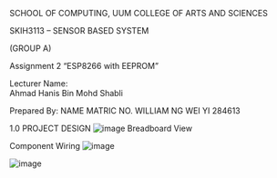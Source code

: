  
SCHOOL OF COMPUTING, UUM COLLEGE OF ARTS AND SCIENCES

SKIH3113 – SENSOR BASED SYSTEM
 
(GROUP A)
 
Assignment 2
“ESP8266 with EEPROM”
 
Lecturer Name:  
Ahmad Hanis Bin Mohd Shabli


Prepared By:
NAME	MATRIC NO.
WILLIAM NG WEI YI	284613

1.0	PROJECT DESIGN
![image](https://github.com/William284613/ESP8266-with-EEPROM/assets/92504689/355dd5b5-53fb-45e9-9024-bfe1de434f1f)
Breadboard View

Component Wiring
![image](https://github.com/William284613/ESP8266-with-EEPROM/assets/92504689/87e818b9-8b32-4a78-9e47-b41a80fd53fa)

![image](https://github.com/William284613/ESP8266-with-EEPROM/assets/92504689/99e55d5d-6c71-475c-86f1-bf600620da67)
